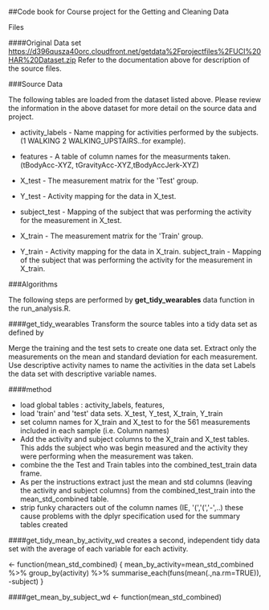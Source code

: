 
##Code book for Course project for the Getting and Cleaning Data

Files


####Original Data set 
https://d396qusza40orc.cloudfront.net/getdata%2Fprojectfiles%2FUCI%20HAR%20Dataset.zip 
Refer to the documentation above for description of the source files.

###Source Data

The following tables are loaded from the dataset listed above.  Please review the information in the above dataset for more detail on the source data and project.

- activity_labels - Name mapping for activities performed by the subjects.  (1 WALKING
2 WALKING_UPSTAIRS..for example).

- features - A table of column names for the measurments taken.  (tBodyAcc-XYZ,
tGravityAcc-XYZ,tBodyAccJerk-XYZ)

- X_test - The measurement matrix for the 'Test' group.
- Y_test - Activity mapping for the data in X_test. 
- subject_test - Mapping of the subject that was performing the activity for the measurement in X_test.

- X_train - The measurement matrix for the 'Train' group.
- Y_train - Activity mapping for the data in X_train. 
subject_train - Mapping of the subject that was performing the activity for the measurement in X_train.

###Algorithms

The following steps are performed by **get_tidy_wearables** data function in the 
run_analysis.R.

####get_tidy_wearables
Transform the source tables into a tidy data set as defined by

Merge the training and the test sets to create one data set.
Extract only the measurements on the mean and standard deviation for each measurement. 
Use descriptive activity names to name the activities in the data set
Labels the data set with descriptive variable names. 

####method

- load global tables : activity_labels, features,
- load 'train' and 'test' data sets.  X_test, Y_test, X_train, Y_train
- set column names for X_train and X_test to for the 561 measurements included in each sample (i.e.  Column names)
- Add the activity and subject columns to the X_train and X_test tables.  This adds the subject who was begin measured and the activity they were performing when the measurement was taken.
- combine the the Test and Train tables into the combined_test_train data frame.
- As per the instructions extract just the mean and std columns (leaving the activity and subject columns) from the combined_test_train into the mean_std_combined table.
- strip funky characters out of the column names (IE, '(','(','-',..) these cause problems with the dplyr specification used for the summary tables created 

####get_tidy_mean_by_activity_wd
creates a second, independent tidy data set with the average of each variable for each activity.

 <- function(mean_std_combined) {
    mean_by_activity=mean_std_combined %>% group_by(activity) %>% summarise_each(funs(mean(.,na.rm=TRUE)), -subject)
    }

####get_mean_by_subject_wd <- function(mean_std_combined) 

